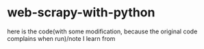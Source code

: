 # web-scrapy-with-python
here is the code(with some modification, because the original code complains when run)/note I learn from <web scraping with python>
